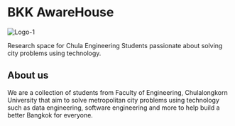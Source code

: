 # BKK AwareHouse

![Logo-1](https://github.com/user-attachments/assets/84371f26-c9fe-41b9-8269-cd0603cd5037)

Research space for Chula Engineering Students passionate about solving city problems using technology.

## About us

We are a collection of students from Faculty of Engineering, Chulalongkorn University that aim to solve metropolitan city problems using technology such as data engineering, software engineering and more to help build a better Bangkok for everyone.
